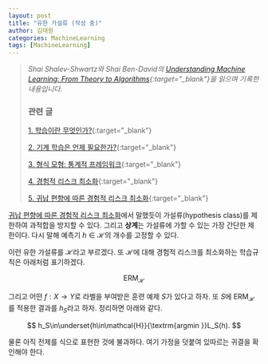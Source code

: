 ```yaml
---
layout: post
title: "유한 가설류 (작성 중)"
author: 김태원
categories: MachineLearning
tags: [MachineLearning]
---
```


> *Shai Shalev-Shwartz와 Shai Ben-David의 [Understanding Machine Learning: From Theory to Algorithms](https://www.cs.huji.ac.il/~shais/UnderstandingMachineLearning/understanding-machine-learning-theory-algorithms.pdf){:target="_blank"}을 읽으며 기록한 내용입니다.*
>
> <h3>관련 글</h3>
>
> [1. 학습이란 무엇인가?](https://pangmoo-ktw.github.io/pangmoo-KTW/uml0){:target="_blank"} 
>
> [2. 기계 학습은 언제 필요한가?](https://pangmoo-ktw.github.io/pangmoo-KTW/uml02){:target="_blank"}
>
> [3. 형식 모형: 통계적 프레임워크](https://pangmoo-ktw.github.io/pangmoo-KTW/uml21){:target="_blank"}
>
> [4. 경험적 리스크 최소화](https://pangmoo-ktw.github.io/pangmoo-KTW/uml22){:target="_blank"}
>
> [5. 귀납 편향에 따른 경험적 리스크 최소화](https://pangmoo-ktw.github.io/pangmoo-KTW/uml23){:target="_blank"}

[귀납 편향에 따른 경험적 리스크 최소화](https://pangmoo-ktw.github.io/pangmoo-KTW/uml23)에서 말했듯이 가설류(hypothesis class)를 제한하여 과적합을 방지할 수 있다.
그리고 **상계**는 가설류에 가할 수 있는 가장 간단한 제한이다.
다시 말해 예측기 $h\in\mathcal{H}$의 개수를 고정할 수 있다.

이런 유한 가설류를 $\mathcal{H}$라고 부르겠다.
또 $\mathcal{H}$에 대해 경험적 리스크를 최소화하는 학습규칙은 아래처럼 표기하겠다.

$$
\textrm{ERM}_{\mathcal{H}}
$$

그리고 어떤 $f:X\rightarrow Y$로 라벨을 부여받은 훈련 예제 $S$가 있다고 하자. 
또 $S$에 $\textrm{ERM}_{\mathcal{H}}$를 적용한 결과를 $h_S$라고 하자.
정리하면 아래와 같다.

$$
h_S\in\underset{h\in\mathcal{H}}{\textrm{argmin }}L_S(h).
$$

물론 아직 전제를 식으로 표현한 것에 불과하다.
여기 가정을 덧붙여 있따르는 귀결을 확인해야 한다.
